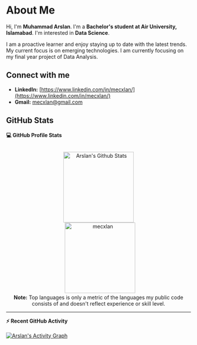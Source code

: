 # About Me

Hi, I'm **Muhammad Arslan**. I'm a **Bachelor's student at Air University, Islamabad**. I'm interested in **Data Science**.

I am a proactive learner and enjoy staying up to date with the latest trends. My current focus is on emerging technologies. I am currently focusing on my final year project of Data Analysis.

## Connect with me

* **LinkedIn:** [https://www.linkedin.com/in/mecxlan/](https://www.linkedin.com/in/mecxlan/)
* **Gmail:** mecxlan@gmail.com

## GitHub Stats

<summary><b>💻 GitHub Profile Stats</b></summary>
<br/>
<p align="center">
    <a href="https://github.com/anuraghazra/github-readme-stats"><img alt="Arslan's Github Stats" src="https://github-readme-stats.vercel.app/api?username=mecxlan&show_icons=true&count_private=true&theme=algolia" height="192px"/></a>
<br/>
  &nbsp;
	  <img src="https://github-readme-stats.vercel.app/api/top-langs?username=mecxlan&langs_count=10&show_icons=true&locale=en&layout=compact&theme=algolia" alt="mecxlan" height="192px"/>
  <br/>
  <b>Note:</b> Top languages is only a metric of the languages my public code consists of and doesn't reflect experience or skill level.
  </p>

----

  <summary><b>⚡ Recent GitHub Activity</b></summary>
  <br/>
   <a href="https://github.com/mecxlan">
	<img alt="Arslan's Activity Graph" src="https://activity-graph.herokuapp.com/graph?username=mecxlan&custom_title=mecxlan's%20Contribution%20Graph&theme=react-dark" />
</a>
  <br/>
